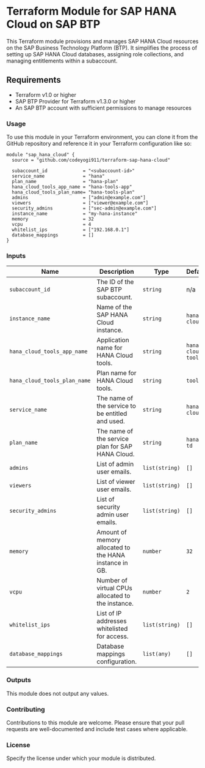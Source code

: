 # Terraform Module for SAP HANA Cloud on SAP BTP

This Terraform module provisions and manages SAP HANA Cloud resources on the SAP Business Technology Platform (BTP). It simplifies the process of setting up SAP HANA Cloud databases, assigning role collections, and managing entitlements within a subaccount.

## Requirements

- Terraform v1.0 or higher
- SAP BTP Provider for Terraform v1.3.0 or higher
- An SAP BTP account with sufficient permissions to manage resources

### Usage

To use this module in your Terraform environment, you can clone it from the GitHub repository and reference it in your Terraform configuration like so:

```hcl
module "sap_hana_cloud" {
  source = "github.com/codeyogi911/terraform-sap-hana-cloud"

  subaccount_id             = "<subaccount-id>"
  service_name              = "hana"
  plan_name                 = "hana-plan"
  hana_cloud_tools_app_name = "hana-tools-app"
  hana_cloud_tools_plan_name= "hana-tools-plan"
  admins                    = ["admin@example.com"]
  viewers                   = ["viewer@example.com"]
  security_admins           = ["sec-admin@example.com"]
  instance_name             = "my-hana-instance"
  memory                    = 32
  vcpu                      = 4
  whitelist_ips             = ["192.168.0.1"]
  database_mappings         = []
}
```

### Inputs

| Name | Description | Type | Default | Required |
|------|-------------|------|---------|:--------:|
| `subaccount_id` | The ID of the SAP BTP subaccount. | `string` | n/a | yes |
| `instance_name` | Name of the SAP HANA Cloud instance. | `string` | `hana-cloud` | no |
| `hana_cloud_tools_app_name` | Application name for HANA Cloud tools. | `string` | `hana-cloud-tools` | no |
| `hana_cloud_tools_plan_name` | Plan name for HANA Cloud tools. | `string` | `tools` | no |
| `service_name` | The name of the service to be entitled and used. | `string` | `hana-cloud` | no |
| `plan_name` | The name of the service plan for SAP HANA Cloud. | `string` | `hana-td` | no |
| `admins` | List of admin user emails. | `list(string)` | `[]` | no |
| `viewers` | List of viewer user emails. | `list(string)` | `[]` | no |
| `security_admins` | List of security admin user emails. | `list(string)` | `[]` | no |
| `memory` | Amount of memory allocated to the HANA instance in GB. | `number` | `32` | no |
| `vcpu` | Number of virtual CPUs allocated to the instance. | `number` | `2` | no |
| `whitelist_ips` | List of IP addresses whitelisted for access. | `list(string)` | `[]` | no |
| `database_mappings` | Database mappings configuration. | `list(any)` | `[]` | no |

### Outputs

This module does not output any values.

### Contributing

Contributions to this module are welcome. Please ensure that your pull requests are well-documented and include test cases where applicable.

### License

Specify the license under which your module is distributed.
